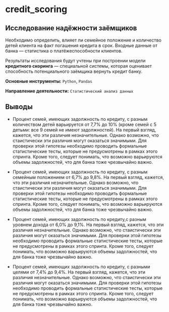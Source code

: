 # credit_scoring
## Исследование надёжности заёмщиков

Необходимо определить, влияет ли семейное положение и количество детей клиента на факт погашения кредита в срок. Входные данные от банка — статистика о платёжеспособности клиентов.

Результаты исследования будут учтены при построении модели **кредитного скоринга** — специальной системы, которая оценивает способность потенциального заёмщика вернуть кредит банку.

**Основные инструменты:** `Python`, `Pandas`

**Направление деятельности:** `Статистический анализ данных`


## Выводы

* Процент семей, имеющих задолжность по кредиту, с разным количеством детей варьируется от 7,7% до 10% (кроме семей с 5 детьми: все 9 семей не имеют задолжностей). На первый взгляд, кажется, что эти различия незначительные. Однако возможно, что стаистически эти различия могут оказаться значимыми. Для проверки этой гипотезы необходимо проводить формальные статистические тесты, которые не предусмотрены в рамках этого спринта. Кроме того, следует понимать, что возможно варьируются объемы задолжностей, что для банка тоже чрезвычайно важно.

* Процент семей, имеющих задолжность по кредиту, с разным семейным положением от 6,7% до 9,8%. На первый взгляд, кажется, что эти различия незначительные. Однако возможно, что стаистически эти различия могут оказаться значимыми. Для проверки этой гипотезы необходимо проводить формальные статистические тесты, которые не предусмотрены в рамках этого спринта. Кроме того, следует понимать, что возможно варьируются объемы задолжностей, что для банка тоже чрезвычайно важно.

* Процент семей, имеющих задолжность по кредиту,с разным уровнем дохода от 6,0% до 9,1%. На первый взгляд, кажется, что эти различия незначительные. Однако возможно, что стаистически эти различия могут оказаться значимыми. Для проверки этой гипотезы необходимо проводить формальные статистические тесты, которые не предусмотрены в рамках этого спринта. Кроме того, следует понимать, что возможно варьируются объемы задолжностей, что для банка тоже чрезвычайно важно.

* Процент семей, имеющих задолжность по кредиту, с разными целями от 7,4% до 9,4%. На первый взгляд, кажется, что эти различия незначительные. Однако возможно, что стаистически эти различия могут оказаться значимыми. Для проверки этой гипотезы необходимо проводить формальные статистические тесты, которые не предусмотрены в рамках этого спринта. Кроме того, следует понимать, что возможно варьируются объемы задолжностей, что для банка тоже чрезвычайно важно.
